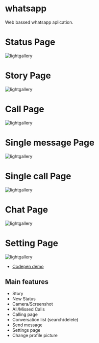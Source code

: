 # whatsapp
Web bassed whatsapp aplication.
# Status Page <br>
![lightgallery](https://raw.githubusercontent.com/bRexhmati/whatsapp/master/imgs/status.png)
<br>
# Story Page <br>
![lightgallery](https://raw.githubusercontent.com/bRexhmati/whatsapp/dev/imgs/story.png)
<br>
# Call Page <br>
![lightgallery](https://raw.githubusercontent.com/bRexhmati/whatsapp/dev/imgs/Calls.png)
<br>
# Single message Page <br>
![lightgallery](https://raw.githubusercontent.com/bRexhmati/whatsapp/master/imgs/Inmessage.png)
<br>
# Single call Page <br>
![lightgallery](https://raw.githubusercontent.com/bRexhmati/whatsapp/master/imgs/Incall.png)
<br>
# Chat Page <br>
![lightgallery](https://raw.githubusercontent.com/bRexhmati/whatsapp/dev/imgs/Chats.png)
<br>
# Setting Page <br>
![lightgallery](https://raw.githubusercontent.com/bRexhmati/whatsapp/dev/imgs/Setting.png)
<br>

* [Codepen demo](https://codepen.io/brexhmati/full/RvGWJr)


## Main features

* Story 
* New Status
* Camera/Screenshot
* All/Missed Calls 
* Calling page
* Conversation list (search/delete)
* Send message
* Settings page
* Change profile picture
